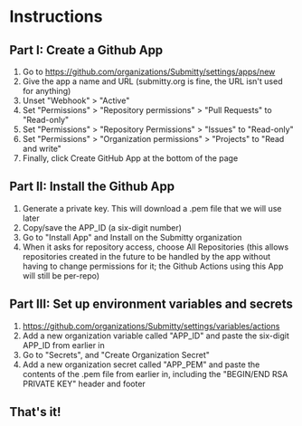 # Instructions

## Part I: Create a Github App

1. Go to https://github.com/organizations/Submitty/settings/apps/new
2. Give the app a name and URL (submitty.org is fine, the URL isn't used for anything)
3. Unset "Webhook" > "Active"
4. Set "Permissions" > "Repository permissions" > "Pull Requests" to "Read-only"
5. Set "Permissions" > "Repository Permissions" > "Issues" to "Read-only"
6. Set "Permissions" > "Organization permissions" > "Projects" to "Read and write"
7. Finally, click Create GitHub App at the bottom of the page

## Part II: Install the Github App

1. Generate a private key. This will download a .pem file that we will use later
2. Copy/save the APP_ID (a six-digit number)
3. Go to "Install App" and Install on the Submitty organization
4. When it asks for repository access, choose All Repositories (this allows repositories created in the future to be handled by the app without having to change permissions for it; the Github Actions using this App will still be per-repo)

## Part III: Set up environment variables and secrets

1. https://github.com/organizations/Submitty/settings/variables/actions
2. Add a new organization variable called "APP_ID" and paste the six-digit APP_ID from earlier in
3. Go to "Secrets", and "Create Organization Secret"
4. Add a new organization secret called "APP_PEM" and paste the contents of the .pem file from earlier in, including the "BEGIN/END RSA PRIVATE KEY" header and footer

## That's it!
